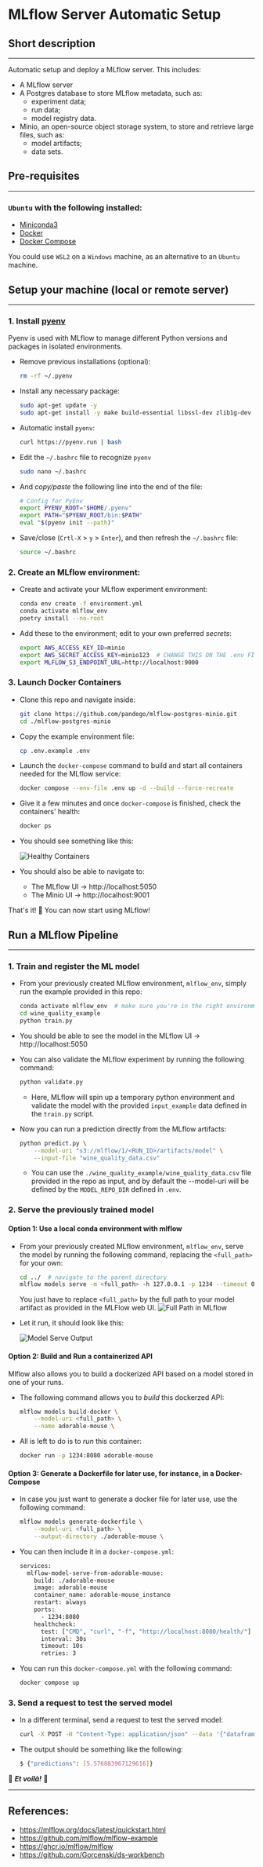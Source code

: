 # MLflow Server Automatic Setup
## Short description
___
Automatic setup and deploy a MLflow server. This includes:
- A MLflow server
- A Postgres database to store MLflow metadata, such as:
    - experiment data;
    - run data;
    - model registry data.
- Minio, an open-source object storage system, to store and retrieve large files, such as:
    - model artifacts;
    - data sets.

## Pre-requisites
___
### `Ubuntu` with the following installed:
- [Miniconda3](https://docs.conda.io/en/latest/miniconda.html)
- [Docker](https://docs.docker.com/engine/install/ubuntu/)
- [Docker Compose](https://docs.docker.com/compose/install/linux/)

You could use `WSL2` on a `Windows` machine, as an alternative to an `Ubuntu` machine.

## Setup your machine (local or remote server)
___
### 1. Install [pyenv](https://github.com/pyenv/pyenv#automatic-installer)
Pyenv is used with MLflow to manage different Python versions and packages in isolated environments.
- Remove previous installations (optional):
    ```bash
    rm -rf ~/.pyenv
    ```
- Install any necessary package:
    ```bash
    sudo apt-get update -y
    sudo apt-get install -y make build-essential libssl-dev zlib1g-dev libbz2-dev libreadline-dev libsqlite3-dev wget curl llvm libncursesw5-dev xz-utils tk-dev libxml2-dev libxmlsec1-dev libffi-dev liblzma-dev
    ```
- Automatic install `pyenv`:
    ```bash
    curl https://pyenv.run | bash
    ```
- Edit the `~/.bashrc` file to recognize `pyenv`
    ```bash
    sudo nano ~/.bashrc
    ```
- And *copy/paste* the following line into the end of the file:
    ```bash
    # Config for PyEnv
    export PYENV_ROOT="$HOME/.pyenv"
    export PATH="$PYENV_ROOT/bin:$PATH"
    eval "$(pyenv init --path)"
    ```
- Save/close (`Crtl-X` > `y` > `Enter`), and then refresh the `~/.bashrc` file:
    ```bash
    source ~/.bashrc
    ```

### 2. Create an MLflow environment:
- Create and activate your MLflow experiment environment:
    ```bash
    conda env create -f environment.yml
    conda activate mlflow_env
    poetry install --no-root
    ```
- Add these to the environment; edit to your own preferred *secrets*:
    ```bash
    export AWS_ACCESS_KEY_ID=minio
    export AWS_SECRET_ACCESS_KEY=minio123  # CHANGE THIS ON THE .env FILE
    export MLFLOW_S3_ENDPOINT_URL=http://localhost:9000
    ```

### 3. Launch Docker Containers
- Clone this repo and navigate inside:
    ```bash
    git clone https://github.com/pandego/mlflow-postgres-minio.git
    cd ./mlflow-postgres-minio
    ```
- Copy the example environment file:
    ```bash
    cp .env.example .env
    ```
- Launch the `docker-compose` command to build and start all containers needed for the MLflow service:
    ```bash
    docker compose --env-file .env up -d --build --force-recreate
    ```
- Give it a few minutes and once `docker-compose` is finished, check the containers' health:
    ```bash
    docker ps
    ```
- You should see something like this:

    ![Healthy Containers](./static/healthy_containers.png)

- You should also be able to navigate to:
    - The MLflow UI -> http://localhost:5050
    - The Minio UI -> http://localhost:9001

That's it! 🥳 You can now start using MLflow!

## Run a MLflow Pipeline
___
### 1. Train and register the ML model
- From your previously created MLflow environment, `mlflow_env`, simply run the example provided in this repo:
    ```bash
    conda activate mlflow_env  # make sure you're in the right environment
    cd wine_quality_example
    python train.py
    ```

- You should be able to see the model in the MLflow UI -> http://localhost:5050

- You can also validate the MLflow experiment by running the following command:
  ```bash
  python validate.py
  ```
  - Here, MLflow will spin up a temporary python environment and validate the model with the provided `input_example` data defined in the `train.py` script.

- Now you can run a prediction directly from the MLflow artifacts:
  ```bash
  python predict.py \
      --model-uri "s3://mlflow/1/<RUN_ID>/artifacts/model" \
      --input-file "wine_quality_data.csv"
  ```
  - You can use the `./wine_quality_example/wine_quality_data.csv` file provided in the repo as input, and by default the --model-uri will be defined by the `MODEL_REPO_DIR` defined in `.env`.

### 2. Serve the previously trained model

#### Option 1: Use a local conda environment with mlflow
- From your previously created MLflow environment, `mlflow_env`, serve the model by running the following command, replacing the `<full_path>` for your own:
    ```bash
    cd ../  # navigate to the parent directory
    mlflow models serve -m <full_path> -h 127.0.0.1 -p 1234 --timeout 0
    ```
    You just have to replace `<full_path>` by the full path to your model artifact as provided in the MLFlow web UI.
    ![Full Path in MLflow](./static/full_path_mlflow.png)
- Let it run, it should look like this:

    ![Model Serve Output](./static/model_serve_output.png)

#### Option 2: Build and Run a containerized API
Mlflow also allows you to build a dockerized API based on a model stored in one of your runs.
- The following command allows you to _build_ this dockerzed API:
    ```bash
    mlflow models build-docker \
        --model-uri <full_path> \
        --name adorable-mouse \
    ```
- All is left to do is to _run_ this container:
  ```bash
  docker run -p 1234:8080 adorable-mouse
  ```

#### Option 3: Generate a Dockerfile for later use, for instance, in a Docker-Compose
- In case you just want to generate a docker file for later use, use the following command:
    ```bash
    mlflow models generate-dockerfile \
        --model-uri <full_path> \
        --output-directory ./adorable-mouse \
    ```
- You can then include it in a `docker-compose.yml`:
  ```bash
  services:
    mlflow-model-serve-from-adorable-mouse:
      build: ./adorable-mouse
      image: adorable-mouse
      container_name: adorable-mouse_instance
      restart: always
      ports:
        - 1234:8080
      healthcheck:
        test: ["CMD", "curl", "-f", "http://localhost:8080/health/"]
        interval: 30s
        timeout: 10s
        retries: 3
  ```
- You can run this `docker-compose.yml` with the following command:
  ```bash
  docker compose up
  ```

### 3. Send a request to test the served model
- In a different terminal, send a request to test the served model:
    ```bash
    curl -X POST -H "Content-Type: application/json" --data '{"dataframe_split": {"data": [[7.4,0.7,0,1.9,0.076,11,34,0.9978,3.51,0.56,9.4]], "columns": ["fixed acidity","volatile acidity","citric acid","residual sugar","chlorides","free sulfur dioxide","total sulfur dioxide","density","pH","sulphates","alcohol"]}}' http://127.0.0.1:1234/invocations
    ```
- The output should be something like the following:
    ```bash
    $ {"predictions": [5.576883967129616]}
    ```

🎊 ***Et voilà!*** 🎊

___
## References:
- https://mlflow.org/docs/latest/quickstart.html
- https://github.com/mlflow/mlflow-example
- https://ghcr.io/mlflow/mlflow
- https://github.com/Gorcenski/ds-workbench
